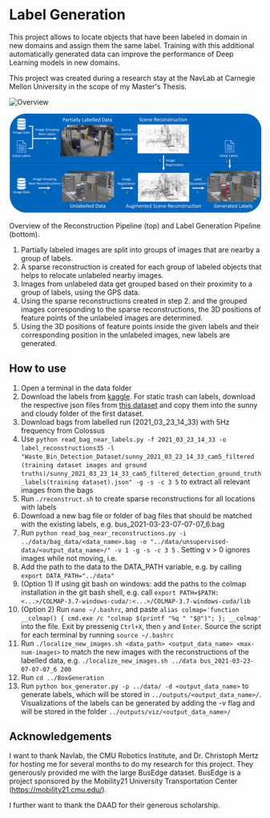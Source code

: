 # Label Generation

This project allows to locate objects that have been labeled in domain in new domains and assign them the same label. Training with this additional automatically generated data can improve the performance of Deep Learning models in new domains.

This project was created during a research stay at the NavLab at Carnegie Mellon University in the scope of my Master's Thesis. 

![Overview](images/domains.png)

![Overview](images/overview.png)

Overview of the Reconstruction Pipeline (top) and Label Generation Pipeline
(bottom).
1. Partially labeled images are split into groups of images that are nearby a group of labels.
2. A sparse reconstruction is created for each group of labeled objects that helps to relocate
unlabeled nearby images.
3. Images from unlabeled data get grouped based on their proximity to a group of labels,
using the GPS data.
4. Using the sparse reconstructions created in step 2. and the grouped images corresponding
to the sparse reconstructions, the 3D positions of feature points of the unlabeled
images are determined.
5. Using the 3D positions of feature points inside the given labels and their corresponding
position in the unlabeled images, new labels are generated.

## How to use

1. Open a terminal in the data folder
2. Download the labels from [kaggle](https://www.kaggle.com/datasets/elirotondo/waste-bin-detection-dataset-riss-2021). For static trash can labels, download the respective json files from [this dataset](https://www.kaggle.com/datasets/3650f5a2004c51d9dc1833c7a4075951729c75e464eca0cc7253970cd15c8524) and copy them into the sunny and cloudy folder of the first dataset.
3. Download bags from labelled run (2021_03_23_14_33) with 5Hz frequency from Colossus
4. Use `python read_bag_near_labels.py -f 2021_03_23_14_33 -o label_reconstructions35 -l "Waste_Bin_Detection_Dataset/sunny_2021_03_23_14_33_cam5_filtered (training dataset images and ground truths)/sunny_2021_03_23_14_33_cam5_filtered_detection_ground_truth_labels(training dataset).json" -g -s -c 3 5` to extract all relevant images from the bags 
5. Run `./reconstruct.sh` to create sparse reconstructions for all locations with labels
6. Download a new bag file or folder of bag files that should be matched with the existing labels, e.g. bus_2021-03-23-07-07-07_6.bag
7. Run `python read_bag_near_reconstructions.py -i ../data/bag_data/<data_name>.bag -o "../data/unsupervised-data/<output_data_name>/" -v 1 -g -s -c 3 5` . Setting v > 0 ignores images while not moving, i.e. 
8. Add the path to the data to the DATA_PATH variable, e.g. by calling `export DATA_PATH="../data"`
9. (Option 1) If using git bash on windows: add the paths to the colmap installation in the git bash shell, e.g. call `export PATH=$PATH:<...>/COLMAP-3.7-windows-cuda/:<...>/COLMAP-3.7-windows-cuda/lib`
9. (Option 2) Run `nano ~/.bashrc`, and paste `alias colmap='function __colmap() { cmd.exe /c "colmap $(printf "%q " "$@")"; }; __colmap'` into the file. Exit by pressenig `Ctrl+X`, then `y` and `Enter`. Source the script for each terminal by running `source ~/.bashrc`
11. Run `./localize_new_images.sh <data_path> <output_data_name> <max-num-images>` to match the new images with the reconstructions of the labelled data, e.g. `./localize_new_images.sh ../data bus_2021-03-23-07-07-07_6 200`
12. Run `cd ../BoxGeneration`
13. Run `python box_generator.py -p ../data/ -d <output_data_name>` to generate labels, which will be stored in `../outputs/<output_data_name>/`. Visualizations of the labels can be generated by adding the -v flag and will be stored in the folder `../outputs/viz/<output_data_name>/`

## Acknowledgements
I want to thank Navlab, the CMU Robotics Institute, and Dr. Christoph Mertz for hosting me for several months to do my research for this project. They generously provided me with the large BusEdge dataset. BusEdge is a project sponsored by the Mobility21 University Transportation Center (https://mobility21.cmu.edu/).

I further want to thank the DAAD for their generous scholarship.
